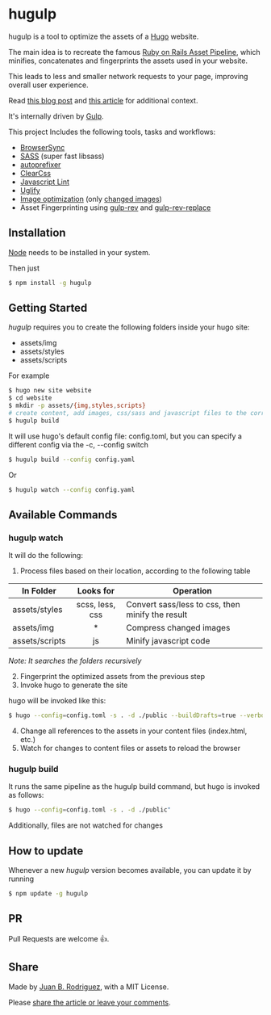 hugulp
======

hugulp is a tool to optimize the assets of a [Hugo](http://gohugo.io) website.

The main idea is to recreate the famous [Ruby on Rails Asset Pipeline](http://guides.rubyonrails.org/asset_pipeline.html), which minifies, concatenates and fingerprints the assets used in your website.

This leads to less and smaller network requests to your page, improving overall user experience.

Read [this blog post](http://jbrodriguez.io/mobile-friendly-website-2/) and [this article](https://medium.com/@juanbrodriguez/hugulp-a-hugo-gulp-toolchain-94f72ccc3577) for additional context.

It's internally driven by [Gulp](http://gulpjs.com).

This project Includes the following tools, tasks and workflows:

- [BrowserSync](http://www.browsersync.io/)
- [SASS](http://sass-lang.com/) (super fast libsass)
- [autoprefixer](https://github.com/sindresorhus/gulp-autoprefixer)
- [ClearCss](https://github.com/scniro/gulp-clean-css)
- [Javascript Lint](https://github.com/spalger/gulp-jshint)
- [Uglify](https://github.com/terinjokes/gulp-uglify)
- [Image optimization](https://github.com/sindresorhus/gulp-imagemin) (only [changed images](https://github.com/sindresorhus/gulp-changed))
- Asset Fingerprinting using [gulp-rev](https://github.com/sindresorhus/gulp-rev) and [gulp-rev-replace](https://github.com/jamesknelson/gulp-rev-replace)

## Installation
[Node](https://nodejs.org) needs to be installed in your system.

Then just

```bash
$ npm install -g hugulp
```

## Getting Started
*hugulp* requires you to create the following folders inside your hugo site:

- assets/img
- assets/styles
- assets/scripts

For example

```bash
$ hugo new site website
$ cd website
$ mkdir -p assets/{img,styles,scripts}
# create content, add images, css/sass and javascript files to the corresponding folders>
$ hugulp build
```

It will use hugo's default config file: config.toml, but you can specify a
different config via the -c, --config switch

```bash
$ hugulp build --config config.yaml
```

Or

```bash
$ hugulp watch --config config.yaml
```

## Available Commands

### hugulp watch
It will do the following:
1. Process files based on their location, according to the following table

| In Folder | Looks for  | Operation |
| ------ | :-----: | --------- |
| assets/styles | scss, less, css | Convert sass/less to css, then minify the result |
| assets/img | * | Compress changed images |
| assets/scripts | js | Minify javascript code |
*Note: It searches the folders recursively*

2. Fingerprint the optimized assets from the previous step
3. Invoke hugo to generate the site

hugo will be invoked like this:
```bash
$ hugo --config=config.toml -s . -d ./public --buildDrafts=true --verbose=true --baseUrl="http://localhost:3000/"
```

4. Change all references to the assets in your content files (index.html, etc.)
5. Watch for changes to content files or assets to reload the browser

### hugulp build
It runs the same pipeline as the hugulp build command, but hugo is invoked as
follows:

```bash
$ hugo --config=config.toml -s . -d ./public"
```

Additionally, files are not watched for changes

## How to update
Whenever a new *hugulp* version becomes available, you can update it by running
```bash
$ npm update -g hugulp
```

## PR
Pull Requests are welcome :thumbsup:.


## Share
Made by [Juan B. Rodriguez](http://jbrodriguez.io), with a MIT License.

Please [share the article or leave your comments](http://jbrodriguez.io/mobile-friendly-website-2/).

